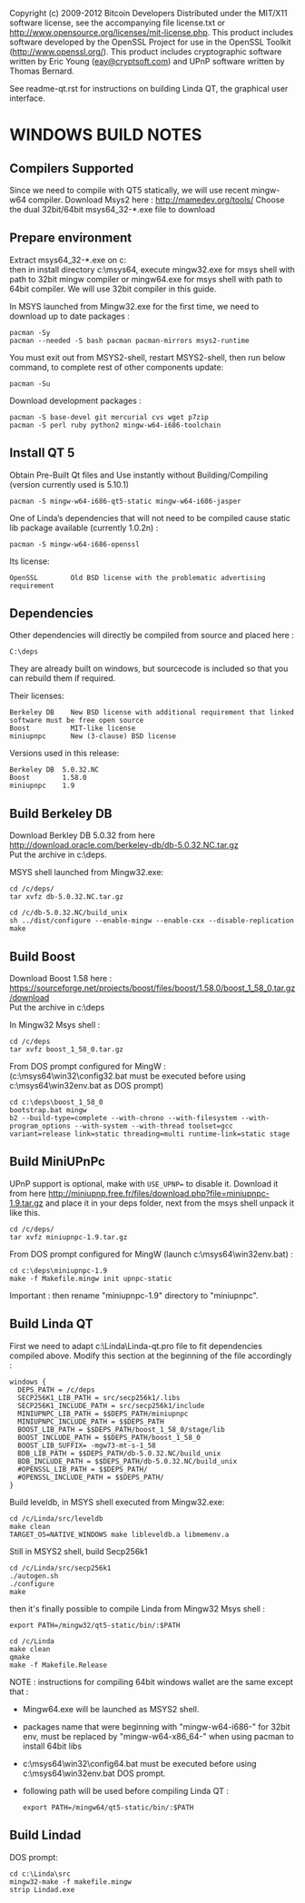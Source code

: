 Copyright (c) 2009-2012 Bitcoin Developers
Distributed under the MIT/X11 software license, see the accompanying
file license.txt or http://www.opensource.org/licenses/mit-license.php.
This product includes software developed by the OpenSSL Project for use in
the OpenSSL Toolkit (http://www.openssl.org/).  This product includes
cryptographic software written by Eric Young (eay@cryptsoft.com) and UPnP
software written by Thomas Bernard.


See readme-qt.rst for instructions on building Linda QT, the
graphical user interface.

WINDOWS BUILD NOTES
===================

Compilers Supported
-------------------
Since we need to compile with QT5 statically, we will use recent mingw-w64 compiler.
Download Msys2 here : http://mamedev.org/tools/
Choose the dual 32bit/64bit msys64_32-*.exe file to download

Prepare environment
-------------------
Extract msys64_32-*.exe on c:\
then in install directory c:\msys64, execute mingw32.exe for msys shell with path to 32bit mingw compiler or mingw64.exe for msys shell with path to 64bit compiler. We will use 32bit compiler in this guide.

In MSYS launched from Mingw32.exe for the first time, we need to download up to date packages :

	pacman -Sy
	pacman --needed -S bash pacman pacman-mirrors msys2-runtime

You must exit out from MSYS2-shell, restart MSYS2-shell, then run below command, to complete rest of other components update:

	pacman -Su

Download development packages :

	pacman -S base-devel git mercurial cvs wget p7zip
	pacman -S perl ruby python2 mingw-w64-i686-toolchain

Install QT 5
---------------
Obtain Pre-Built Qt files and Use instantly without Building/Compiling (version currently used is 5.10.1)

	pacman -S mingw-w64-i686-qt5-static mingw-w64-i686-jasper 
	
One of Linda’s dependencies that will not need to be compiled cause static lib package available (currently 1.0.2n) :

	pacman -S mingw-w64-i686-openssl

Its license:

	OpenSSL        Old BSD license with the problematic advertising requirement

Dependencies
------------
Other dependencies will directly be compiled from source and placed here :

	C:\deps

They are already built on windows, but sourcecode is included so that you can rebuild them if required.

Their licenses:

	Berkeley DB    New BSD license with additional requirement that linked software must be free open source
	Boost          MIT-like license
	miniupnpc      New (3-clause) BSD license

Versions used in this release:

	Berkeley DB  5.0.32.NC
	Boost        1.58.0
	miniupnpc    1.9

Build Berkeley DB
-----------
Download Berkley DB 5.0.32 from here 
http://download.oracle.com/berkeley-db/db-5.0.32.NC.tar.gz
<br>Put the archive in c:\deps.

MSYS shell launched from Mingw32.exe:

	cd /c/deps/
	tar xvfz db-5.0.32.NC.tar.gz

	cd /c/db-5.0.32.NC/build_unix
	sh ../dist/configure --enable-mingw --enable-cxx --disable-replication
	make

Build Boost
-----
Download Boost 1.58 here : https://sourceforge.net/projects/boost/files/boost/1.58.0/boost_1_58_0.tar.gz/download
<br>Put the archive in c:\deps

In Mingw32 Msys shell :

	cd /c/deps
	tar xvfz boost_1_58_0.tar.gz

From DOS prompt configured for MingW :<br>
(c:\msys64\win32\config32.bat must be executed before using c:\msys64\win32env.bat as DOS prompt)

	cd c:\deps\boost_1_58_0
	bootstrap.bat mingw
	b2 --build-type=complete --with-chrono --with-filesystem --with-program_options --with-system --with-thread toolset=gcc variant=release link=static threading=multi runtime-link=static stage

Build MiniUPnPc
---------
UPnP support is optional, make with `USE_UPNP=` to disable it.
Download it from here http://miniupnp.free.fr/files/download.php?file=miniupnpc-1.9.tar.gz
and place it in your deps folder, next from the msys shell unpack it like this.

	cd /c/deps/
	tar xvfz miniupnpc-1.9.tar.gz

From DOS prompt configured for MingW (launch c:\msys64\win32env.bat) :

	cd c:\deps\miniupnpc-1.9
	make -f Makefile.mingw init upnpc-static
	
Important : then rename "miniupnpc-1.9" directory to "miniupnpc".

Build Linda QT
-------
First we need to adapt c:\Linda\Linda-qt.pro file to fit dependencies compiled above. Modify this section at the beginning of the file accordingly :

    windows {
      DEPS_PATH = /c/deps
      SECP256K1_LIB_PATH = src/secp256k1/.libs
      SECP256K1_INCLUDE_PATH = src/secp256k1/include
      MINIUPNPC_LIB_PATH = $$DEPS_PATH/miniupnpc
      MINIUPNPC_INCLUDE_PATH = $$DEPS_PATH
      BOOST_LIB_PATH = $$DEPS_PATH/boost_1_58_0/stage/lib
      BOOST_INCLUDE_PATH = $$DEPS_PATH/boost_1_58_0
      BOOST_LIB_SUFFIX= -mgw73-mt-s-1_58
      BDB_LIB_PATH = $$DEPS_PATH/db-5.0.32.NC/build_unix
      BDB_INCLUDE_PATH = $$DEPS_PATH/db-5.0.32.NC/build_unix
      #OPENSSL_LIB_PATH = $$DEPS_PATH/
      #OPENSSL_INCLUDE_PATH = $$DEPS_PATH/
    }

Build leveldb, in MSYS shell executed from Mingw32.exe:

    cd /c/Linda/src/leveldb
    make clean
    TARGET_OS=NATIVE_WINDOWS make libleveldb.a libmemenv.a

Still in MSYS2 shell, build Secp256k1

    cd /c/Linda/src/secp256k1
    ./autogen.sh
    ./configure
    make

then it's finally possible to compile Linda from Mingw32 Msys shell :

	export PATH=/mingw32/qt5-static/bin/:$PATH

	cd /c/Linda
	make clean
	qmake
	make -f Makefile.Release

NOTE : instructions for compiling 64bit windows wallet are the same except that :
- Mingw64.exe will be launched as MSYS2 shell.
- packages name that were beginning with "mingw-w64-i686-" for 32bit env, must be replaced by "mingw-w64-x86_64-" when using pacman to install 64bit libs
- c:\msys64\win32\config64.bat must be executed before using c:\msys64\win32env.bat DOS prompt.
- following path will be used before compiling Linda QT :

      export PATH=/mingw64/qt5-static/bin/:$PATH


Build Lindad
-------
DOS prompt:

    cd c:\Linda\src
    mingw32-make -f makefile.mingw
    strip Lindad.exe
